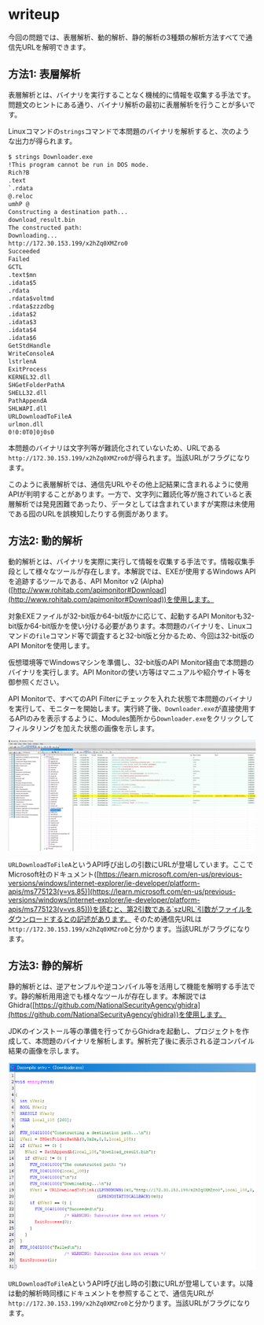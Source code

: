 # writeup
今回の問題では、表層解析、動的解析、静的解析の3種類の解析方法すべてで通信先URLを解明できます。

## 方法1: 表層解析
表層解析とは、バイナリを実行することなく機械的に情報を収集する手法です。
問題文のヒントにある通り、バイナリ解析の最初に表層解析を行うことが多いです。

Linuxコマンドの`strings`コマンドで本問題のバイナリを解析すると、次のような出力が得られます。
```
$ strings Downloader.exe 
!This program cannot be run in DOS mode.
Rich?B
.text
`.rdata
@.reloc
umhP @
Constructing a destination path...
download_result.bin
The constructed path: 
Downloading...
http://172.30.153.199/x2hZq0XMZro0
Succeeded
Failed
GCTL
.text$mn
.idata$5
.rdata
.rdata$voltmd
.rdata$zzzdbg
.idata$2
.idata$3
.idata$4
.idata$6
GetStdHandle
WriteConsoleA
lstrlenA
ExitProcess
KERNEL32.dll
SHGetFolderPathA
SHELL32.dll
PathAppendA
SHLWAPI.dll
URLDownloadToFileA
urlmon.dll
0!0:0T0]0j0s0
```
本問題のバイナリは文字列等が難読化されていないため、URLである`http://172.30.153.199/x2hZq0XMZro0`が得られます。当該URLがフラグになります。

このように表層解析では、通信先URLやその他上記結果に含まれるように使用APIが判明することがあります。一方で、文字列に難読化等が施されていると表層解析では発見困難であったり、データとしては含まれていますが実際は未使用である囮のURLを誤検知したりする側面があります。

## 方法2: 動的解析
動的解析とは、バイナリを実際に実行して情報を収集する手法です。情報収集手段として様々なツールが存在します。本解説では、EXEが使用するWindows APIを追跡するツールである、API Monitor v2 (Alpha)([http://www.rohitab.com/apimonitor#Download](http://www.rohitab.com/apimonitor#Download))を使用します。

対象EXEファイルが32-bit版か64-bit版かに応じて、起動するAPI Monitorも32-bit版か64-bit版かを使い分ける必要があります。本問題のバイナリを、Linuxコマンドの`file`コマンド等で調査すると32-bit版と分かるため、今回は32-bit版のAPI Monitorを使用します。

仮想環境等でWindowsマシンを準備し、32-bit版のAPI Monitor経由で本問題のバイナリを実行します。API Monitorの使い方等はマニュアルや紹介サイト等を御参照ください。

API Monitorで、すべてのAPI Filterにチェックを入れた状態で本問題のバイナリを実行して、モニターを開始します。実行終了後、`Downloader.exe`が直接使用するAPIのみを表示するように、Modules箇所から`Downloader.exe`をクリックしてフィルタリングを加えた状態の画像を示します。

![API Monitor](images/API_Monitor.png)

`URLDownloadToFileA`というAPI呼び出しの引数にURLが登場しています。ここでMicrosoft社のドキュメント([https://learn.microsoft.com/en-us/previous-versions/windows/internet-explorer/ie-developer/platform-apis/ms775123(v=vs.85)](https://learn.microsoft.com/en-us/previous-versions/windows/internet-explorer/ie-developer/platform-apis/ms775123(v=vs.85)))を読むと、第2引数である`szURL`引数がファイルをダウンロードするとの記述があります。
そのため通信先URLは`http://172.30.153.199/x2hZq0XMZro0`と分かります。当該URLがフラグになります。

## 方法3: 静的解析
静的解析とは、逆アセンブルや逆コンパイル等を活用して機能を解明する手法です。静的解析用用途でも様々なツールが存在します。本解説ではGhidra([https://github.com/NationalSecurityAgency/ghidra](https://github.com/NationalSecurityAgency/ghidra))を使用します。

JDKのインストール等の準備を行ってからGhidraを起動し、プロジェクトを作成して、本問題のバイナリを解析します。解析完了後に表示される逆コンパイル結果の画像を示します。

![Ghidra](images/Ghidra.png)

`URLDownloadToFileA`というAPI呼び出し時の引数にURLが登場しています。以降は動的解析時同様にドキュメントを参照することで、通信先URLが`http://172.30.153.199/x2hZq0XMZro0`と分かります。当該URLがフラグになります。
